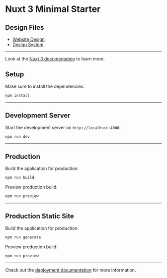 # Nuxt 3 Minimal Starter

## Design Files

- [Website Design](https://www.figma.com/file/ZOOFyH5hkciczLza5xHHHZ/ATOM?type=design&t=uncwXKeWrAnmSmuO-6)
- [Design System](https://www.figma.com/file/MsOv9MSDKNgEuuozAUmQ68/ATOM-Design-System?type=design&t=uncwXKeWrAnmSmuO-6)

---

Look at the [Nuxt 3 documentation](https://nuxt.com/docs/getting-started/introduction) to learn more.

## Setup

Make sure to install the dependencies:

```bash
npm install
```

---

## Development Server

Start the development server on `http://localhost:4000`:

```bash
npm run dev
```

---

## Production

Build the application for production:

```bash
npm run build
```

Preview production build:

```bash
npm run preview
```

---

## Production Static Site

Build the application for production:

```bash
npm run generate
```

Preview production build:

```bash
npm run preview
```

---

Check out the [deployment documentation](https://nuxt.com/docs/getting-started/deployment) for more information.
